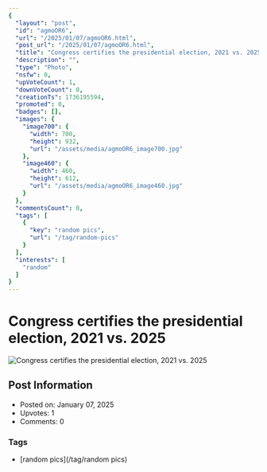 ```yaml
---
{
  "layout": "post",
  "id": "agmoOR6",
  "url": "/2025/01/07/agmoOR6.html",
  "post_url": "/2025/01/07/agmoOR6.html",
  "title": "Congress certifies the presidential election, 2021 vs. 2025",
  "description": "",
  "type": "Photo",
  "nsfw": 0,
  "upVoteCount": 1,
  "downVoteCount": 0,
  "creationTs": 1736195594,
  "promoted": 0,
  "badges": [],
  "images": {
    "image700": {
      "width": 700,
      "height": 932,
      "url": "/assets/media/agmoOR6_image700.jpg"
    },
    "image460": {
      "width": 460,
      "height": 612,
      "url": "/assets/media/agmoOR6_image460.jpg"
    }
  },
  "commentsCount": 0,
  "tags": [
    {
      "key": "random pics",
      "url": "/tag/random-pics"
    }
  ],
  "interests": [
    "random"
  ]
}
---
```


# Congress certifies the presidential election, 2021 vs. 2025

![Congress certifies the presidential election, 2021 vs. 2025](/assets/media/agmoOR6_image700.jpg)

## Post Information

- Posted on: January 07, 2025
- Upvotes: 1
- Comments: 0

### Tags

- [random pics](/tag/random pics)
